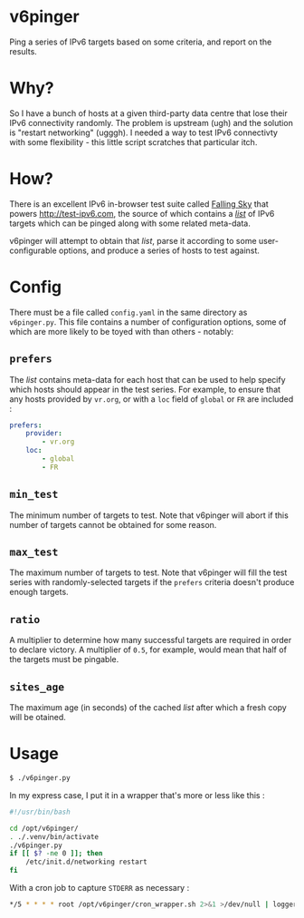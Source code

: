 # v6pinger
Ping a series of IPv6 targets based on some criteria, and report on the results.

# Why?
So I have a bunch of hosts at a given third-party data centre that lose their IPv6 connectivity randomly.  The problem is upstream (ugh) and the solution is "restart networking" (ugggh).  I needed a way to test IPv6 connectivty with some flexibility - this little script scratches that particular itch.

# How?
There is an excellent IPv6 in-browser test suite called [Falling Sky](https://github.com/falling-sky) that powers http://test-ipv6.com, the source of which contains a *[list](https://github.com/falling-sky/source/blob/master/sites/sites.yaml)* of IPv6 targets which can be pinged along with some related meta-data.

v6pinger will attempt to obtain that *list*, parse it according to some user-configurable options, and produce a series of hosts to test against.

# Config
There must be a file called `config.yaml` in the same directory as `v6pinger.py`. This file contains a number of configuration options, some of which are more likely to be toyed with than others - notably:

## `prefers`
The *list* contains meta-data for each host that can be used to help specify which hosts should appear in the test series. For example, to ensure that any hosts provided by `vr.org`, or with a `loc` field of `global` or `FR` are included :
```yaml
prefers:
    provider:
        - vr.org
    loc:
        - global
        - FR
```

## `min_test`
The minimum number of targets to test. Note that v6pinger will abort if this number of targets cannot be obtained for some reason.

## `max_test`
The maximum number of targets to test.  Note that v6pinger will fill the test series with randomly-selected targets if the `prefers` criteria doesn't produce enough targets. 

## `ratio`
A multiplier to determine how many successful targets are required in order to declare victory.  A multiplier of `0.5`, for example, would mean that half of the targets must be pingable.

## `sites_age`
The maximum age (in seconds) of the cached *list* after which a fresh copy will be otained.

# Usage
```bash
$ ./v6pinger.py
```

In my express case, I put it in a wrapper that's more or less like this :
```bash
#!/usr/bin/bash

cd /opt/v6pinger/
. ./.venv/bin/activate
./v6pinger.py
if [[ $? -ne 0 ]]; then
    /etc/init.d/networking restart
fi
```

With a cron job to capture `STDERR` as necessary :
```bash
*/5 * * * * root /opt/v6pinger/cron_wrapper.sh 2>&1 >/dev/null | logger -i -t v6pinger
```
